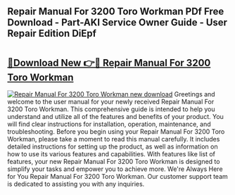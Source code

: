 ## Repair Manual For 3200 Toro Workman PDf Free Download - Part-AKI Service Owner Guide - User Repair Edition DiEpf

# <h2><a href="http://bc63531.oget.top/?id=Repair+Manual+For+3200+Toro+Workman">🔗Download New 👉🔴 Repair Manual For 3200 Toro Workman</a></h2>

[![Repair Manual For 3200 Toro Workman new download](https://i.imgur.com/5g1atiW.png)](http://bc63531.oget.top/?id=Repair+Manual+For+3200+Toro+Workman)
Greetings and welcome to the user manual for your newly received Repair Manual For 3200 Toro Workman. This comprehensive guide is intended to help you understand and utilize all of the features and benefits of your product. You will find clear instructions for installation, operation, maintenance, and troubleshooting. Before you begin using your Repair Manual For 3200 Toro Workman, please take a moment to read this manual carefully. It includes detailed instructions for setting up the product, as well as information on how to use its various features and capabilities. With features like list of features, your new Repair Manual For 3200 Toro Workman is designed to simplify your tasks and empower you to achieve more. We're Always Here for You Repair Manual For 3200 Toro Workman. Our customer support team is dedicated to assisting you with any inquiries.
